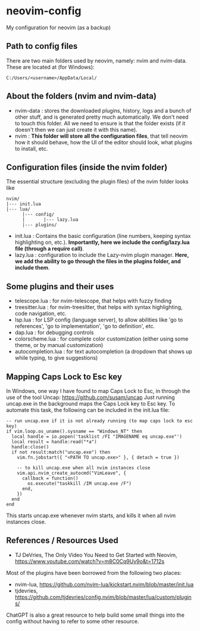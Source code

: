 # neovim-config
My configuration for neovim (as a backup)

## Path to config files

There are two main folders used by neovim, namely: nvim and nvim-data. These are located at (for Windows):
```
C:/Users/<username>/AppData/Local/
```

## About the folders (nvim and nvim-data)

- nvim-data : stores the downloaded plugins, history, logs and a bunch of other stuff, and is generated pretty much automatically. We don't need to touch this folder. All we need to ensure is that the folder exists (if it doesn't then we can just create it with this name).
- nvim : **This folder will store all the configuration files**, that tell neovim how it should behave, how the UI of the editor should look, what plugins to install, etc.

## Configuration files (inside the nvim folder)

The essential structure (excluding the plugin files) of the nvim folder looks like

```
nvim/
|--- init.lua
|--- lua/
      |--- config/
      |       |--- lazy.lua
      |--- plugins/
```

- init.lua : Contains the basic configuration (line numbers, keeping syntax highlighting on, etc.). **Importantly, here we include the config/lazy.lua file (through a require call)**.
- lazy.lua : configuration to include the Lazy-nvim plugin manager. **Here, we add the ability to go through the files in the plugins folder, and include them**.

## Some plugins and their uses

- telescope.lua : for nvim-telescope, that helps with fuzzy finding
- treesitter.lua : for nvim-treesitter, that helps with syntax highlighting, code navigation, etc.
- lsp.lua : for LSP config (language server), to allow abilities like 'go to references', 'go to implementation', 'go to definition', etc.
- dap.lua : for debugging controls
- colorscheme.lua : for complete color customization (either using some theme, or by manual customization)
- autocompletion.lua : for text autocompletion (a dropdown that shows up while typing, to give suggestions)

## Mapping Caps Lock to Esc key

In Windows, one way I have found to map Caps Lock to Esc, in through the use of the tool Uncap: https://github.com/susam/uncap
Just running uncap.exe in the background maps the Caps Lock key to Esc key. To automate this task, the following can be included in the init.lua file:

```
-- run uncap.exe if it is not already running (to map caps lock to esc key)
if vim.loop.os_uname().sysname == "Windows_NT" then
  local handle = io.popen('tasklist /FI "IMAGENAME eq uncap.exe"')
  local result = handle:read("*a")
  handle:close()
  if not result:match("uncap.exe") then
    vim.fn.jobstart({ "<PATH TO uncap.exe>" }, { detach = true })
	
	-- to kill uncap.exe when all nvim instances close
	vim.api.nvim_create_autocmd("VimLeave", {
      callback = function()
        os.execute("taskkill /IM uncap.exe /F")
      end,
    })
  end
end
```

This starts uncap.exe whenever nvim starts, and kills it when all nvim instances close.

## References / Resources Used

- TJ DeVries, The Only Video You Need to Get Started with Neovim, https://www.youtube.com/watch?v=m8C0Cq9Uv9o&t=1712s

Most of the plugins have been borrowed from the following two places:
- nvim-lua, https://github.com/nvim-lua/kickstart.nvim/blob/master/init.lua
- tjdevries, https://github.com/tjdevries/config.nvim/blob/master/lua/custom/plugins/

ChatGPT is also a great resource to help build some small things into the config without having to refer to some other resource.

